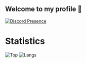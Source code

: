 ## Welcome to my profile 👋
[![Discord Presence](https://lanyard.cnrad.dev/api/758717520525000794?bg=121613&showDisplayName=true&hideStatus=true&borderRadius=8px)](https://oneheka.com/)

# Statistics
![Top](https://github-readme-stats.vercel.app/api?username=oneheka&show_icons=true&theme=merko)
![Langs](https://github-readme-stats.vercel.app/api/top-langs/?username=oneheka&layout=compact&theme=merko)
